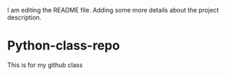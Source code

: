 I am editing the README file. Adding some more details about the project description.
# Python-class-repo
This is for my github class
